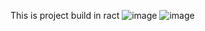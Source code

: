 This is project build in ract 
![image](https://user-images.githubusercontent.com/90319891/138650741-61aa255d-2986-4f11-82eb-9a316ea21f48.png)
![image](https://user-images.githubusercontent.com/90319891/138650794-f432731f-c222-4e87-ba89-380d108bb811.png)


